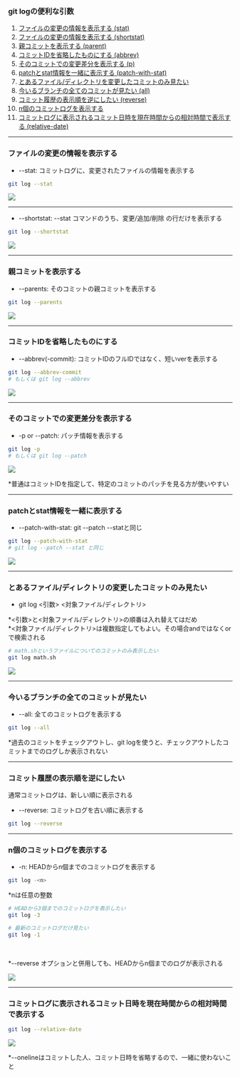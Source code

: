 ### git logの便利な引数

1. [ファイルの変更の情報を表示する (stat)](#sec1)
2. [ファイルの変更の情報を表示する (shortstat)](#sec2)
3. [親コミットを表示する (parent)](#sec3)
4. [コミットIDを省略したものにする (abbrev)](#sec4)
5. [そのコミットでの変更差分を表示する (p)](#sec5)
6. [patchとstat情報を一緒に表示する (patch-with-stat)](#sec6)
7. [とあるファイル/ディレクトリを変更したコミットのみ見たい](#sec7)
8. [今いるブランチの全てのコミットが見たい (all)](#sec8)
9. [コミット履歴の表示順を逆にしたい (reverse)](#sec9)
10. [n個のコミットログを表示する](#sec10)
11. [コミットログに表示されるコミット日時を現在時間からの相対時間で表示する (relative-date)](#sec11)

---
<a id="sec1"></a>

### ファイルの変更の情報を表示する

- --stat: コミットログに、変更されたファイルの情報を表示する

```bash
git log --stat
```

<img src="./img/--stat.png" />

---
<a id="sec2"></a>

- --shortstat: --stat コマンドのうち、変更/追加/削除 の行だけを表示する

```bash
git log --shortstat
```

<img src="./img/--shortstat.png" />

---
<a id="sec3"></a>

### 親コミットを表示する

- --parents: そのコミットの親コミットを表示する

```bash
git log --parents
```

<img src="./img/--parents.png" />

---
<a id="sec4"></a>

### コミットIDを省略したものにする

- --abbrev(-commit): コミットIDのフルIDではなく、短いverを表示する

```bash
git log --abbrev-commit
# もしくは git log --abbrev
```

<img src="./img/--abbrev-commit.png" />

---
<a id="sec5"></a>

### そのコミットでの変更差分を表示する

- -p or --patch: パッチ情報を表示する

```bash
git log -p
# もしくは git log --patch
```

<img src="./img/--patch.png" />

*普通はコミットIDを指定して、特定のコミットのパッチを見る方が使いやすい

---
<a id="sec6"></a>

### patchとstat情報を一緒に表示する

- --patch-with-stat: git --patch --statと同じ

```bash
git log --patch-with-stat
# git log --patch --stat と同じ
```

<img src="./img/--patch-with-stat.png" />

---
<a id="sec7"></a>

### とあるファイル/ディレクトリの変更したコミットのみ見たい

- git log <引数> <対象ファイル/ディレクトリ>

*<引数>と<対象ファイル/ディレクトリ>の順番は入れ替えてはだめ  
*<対象ファイル/ディレクトリ>は複数指定してもよい。その場合andではなくorで検索される

```bash
# math.shというファイルについてのコミットのみ表示したい
git log math.sh
```

<img src="./img/log_search.png" />

---
<a id="sec8"></a>

### 今いるブランチの全てのコミットが見たい

 - --all: 全てのコミットログを表示する

```bash
git log --all
```

*過去のコミットをチェックアウトし、git logを使うと、チェックアウトしたコミットまでのログしか表示されない

---
<a id="sec9"></a>

### コミット履歴の表示順を逆にしたい

通常コミットログは、新しい順に表示される

- --reverse: コミットログを古い順に表示する

```bash
git log --reverse
```

---
<a id="sec10"></a>

### n個のコミットログを表示する

- -n: HEADからn個までのコミットログを表示する

```bash
git log -<n>
```
*nは任意の整数

```bash
# HEADから3個までのコミットログを表示したい
git log -3

# 最新のコミットログだけ見たい
git log -1
```

<br>

*--reverse オプションと併用しても、HEADからn個までのログが表示される

<img src="./img/-n_with_--reverse.png" />


---
<a id="sec11"></a>

### コミットログに表示されるコミット日時を現在時間からの相対時間で表示する

```bash
git log --relative-date
```

<img src="./img/--relative-date.png" />

*--onelineはコミットした人、コミット日時を省略するので、一緒に使わないこと
